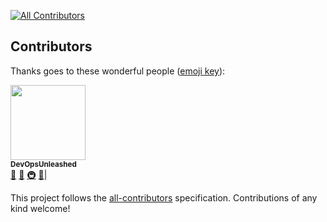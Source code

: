 
[![All Contributors](https://img.shields.io/badge/all_contributors-1-orange.svg?style=flat-square)](#contributors)
## Contributors

Thanks goes to these wonderful people ([emoji key](https://github.com/kentcdodds/all-contributors#emoji-key)):

<!-- ALL-CONTRIBUTORS-LIST:START - Do not remove or modify this section -->
<!-- prettier-ignore -->
[<img src="https://avatars2.githubusercontent.com/u/8181931?v=4" width="120px;"/><br /><sub><b>DevOpsUnleashed</b></sub>](http://devopsunleashed.com/)<br />[🤔](#ideas-devopsunleashed "Ideas, Planning, & Feedback") [📖](https://github.com/devopsunleashed/DevOps-Interview-Questions/commits?author=devopsunleashed "Documentation") [🚇](#infra-devopsunleashed "Infrastructure (Hosting, Build-Tools, etc)") [👀](#review-devopsunleashed "Reviewed Pull Requests")|
<!-- ALL-CONTRIBUTORS-LIST:END -->

This project follows the [all-contributors](https://github.com/kentcdodds/all-contributors) specification. Contributions of any kind welcome!